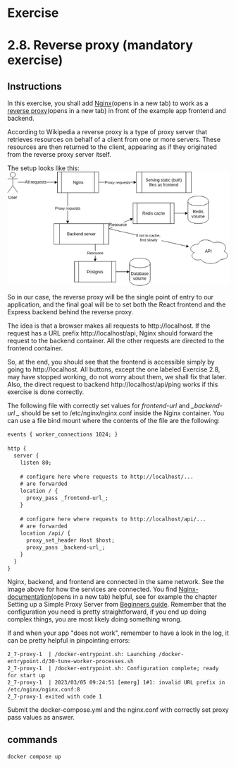 # Exercise
# 2.8. Reverse proxy (mandatory exercise)
## Instructions
In this exercise, you shall add [Nginx](https://hub.docker.com/_/nginx)(opens in a new tab) to work as a [reverse proxy](https://en.wikipedia.org/wiki/Reverse_proxy)(opens in a new tab) in front of the example app frontend and backend.

According to Wikipedia a reverse proxy is a type of proxy server that retrieves resources on behalf of a client from one or more servers. These resources are then returned to the client, appearing as if they originated from the reverse proxy server itself.

The setup looks like this:
![alt text](image.png)

So in our case, the reverse proxy will be the single point of entry to our application, and the final goal will be to set both the React frontend and the Express backend behind the reverse proxy.

The idea is that a browser makes all requests to http://localhost. If the request has a URL prefix http://localhost/api, Nginx should forward the request to the backend container. All the other requests are directed to the frontend container.

So, at the end, you should see that the frontend is accessible simply by going to http://localhost. All buttons, except the one labeled Exercise 2.8, may have stopped working, do not worry about them, we shall fix that later. Also, the direct request to backend http://localhost/api/ping works if this exercise is done correctly.

The following file with correctly set values for _frontend-url_ and *_backend-url _* should be set to /etc/nginx/nginx.conf inside the Nginx container. You can use a file bind mount where the contents of the file are the following:
```
events { worker_connections 1024; }

http {
  server {
    listen 80;

    # configure here where requests to http://localhost/...
    # are forwarded
    location / {
      proxy_pass _frontend-url_;
    }

    # configure here where requests to http://localhost/api/...
    # are forwarded
    location /api/ {
      proxy_set_header Host $host;
      proxy_pass _backend-url_;
    }
  }
}

```
Nginx, backend, and frontend are connected in the same network. See the image above for how the services are connected. You find [Nginx-documentation](https://docs.nginx.com/)(opens in a new tab) helpful, see for example the chapter Setting up a Simple Proxy Server from [Beginners guide](https://nginx.org/en/docs/beginners_guide.html). Remember that the configuration you need is pretty straightforward, if you end up doing complex things, you are most likely doing something wrong.

If and when your app "does not work", remember to have a look in the log, it can be pretty helpful in pinpointing errors:
```
2_7-proxy-1  | /docker-entrypoint.sh: Launching /docker-entrypoint.d/30-tune-worker-processes.sh
2_7-proxy-1  | /docker-entrypoint.sh: Configuration complete; ready for start up
2_7-proxy-1  | 2023/03/05 09:24:51 [emerg] 1#1: invalid URL prefix in /etc/nginx/nginx.conf:8
2_7-proxy-1 exited with code 1
```

Submit the docker-compose.yml and the nginx.conf with correctly set proxy pass values as answer.

## commands
````
docker compose up

````

